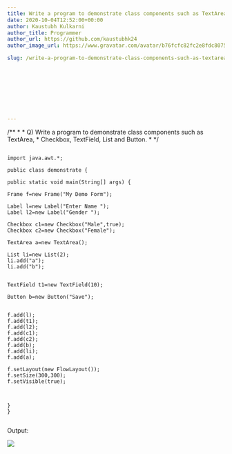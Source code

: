 ```yaml
---
title: Write a program to demonstrate class components such as TextArea, Checkbox, TextField, List and Button.
date: 2020-10-04T12:52:00+00:00
author: Kaustubh Kulkarni
author_title: Programmer
author_url: https://github.com/kaustubhk24
author_image_url: https://www.gravatar.com/avatar/b76fcfc82fc2e8fdc8075636f1735f61?s=200

slug: /write-a-program-to-demonstrate-class-components-such-as-textarea-checkbox-textfield-list-and-button/









---
```

/*\* \* \* Q) Write a program to demonstrate class components such as TextArea, \* Checkbox, TextField, List and Button. \* \*/ 


```
  
import java.awt.*;  
  
public class demonstrate {  
  
public static void main(String[] args) {  
  
Frame f=new Frame("My Demo Form");   
  
Label l=new Label("Enter Name ");  
Label l2=new Label("Gender ");  
  
Checkbox c1=new Checkbox("Male",true);  
Checkbox c2=new Checkbox("Female");  
  
TextArea a=new TextArea();  
  
List li=new List(2);  
li.add("a");  
li.add("b");  
  
  
TextField t1=new TextField(10);  
  
Button b=new Button("Save");  
  
  
f.add(l);  
f.add(t1);  
f.add(l2);  
f.add(c1);  
f.add(c2);  
f.add(b);  
f.add(li);  
f.add(a);  
  
f.setLayout(new FlowLayout());  
f.setSize(300,300);  
f.setVisible(true);  
  
  
  
}  
}  
  

```


Output: 


[![](https://www.kaustubh.codes/imgs/wp-content/uploads/2020/10/l-300x169.png)](https://www.kaustubh.codes/imgs/wp-content/uploads/2020/10/l.png)


